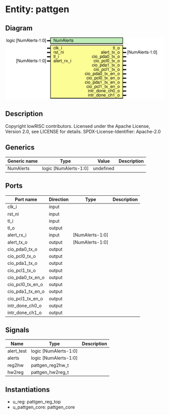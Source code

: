 # Entity: pattgen
## Diagram
![Diagram](pattgen.svg "Diagram")
## Description
Copyright lowRISC contributors.
 Licensed under the Apache License, Version 2.0, see LICENSE for details.
 SPDX-License-Identifier: Apache-2.0
 
## Generics
| Generic name | Type                  | Value     | Description |
| ------------ | --------------------- | --------- | ----------- |
| NumAlerts    | logic [NumAlerts-1:0] | undefined |             |
## Ports
| Port name        | Direction | Type            | Description |
| ---------------- | --------- | --------------- | ----------- |
| clk_i            | input     |                 |             |
| rst_ni           | input     |                 |             |
| tl_i             | input     |                 |             |
| tl_o             | output    |                 |             |
| alert_rx_i       | input     | [NumAlerts-1:0] |             |
| alert_tx_o       | output    | [NumAlerts-1:0] |             |
| cio_pda0_tx_o    | output    |                 |             |
| cio_pcl0_tx_o    | output    |                 |             |
| cio_pda1_tx_o    | output    |                 |             |
| cio_pcl1_tx_o    | output    |                 |             |
| cio_pda0_tx_en_o | output    |                 |             |
| cio_pcl0_tx_en_o | output    |                 |             |
| cio_pda1_tx_en_o | output    |                 |             |
| cio_pcl1_tx_en_o | output    |                 |             |
| intr_done_ch0_o  | output    |                 |             |
| intr_done_ch1_o  | output    |                 |             |
## Signals
| Name       | Type                  | Description |
| ---------- | --------------------- | ----------- |
| alert_test | logic [NumAlerts-1:0] |             |
| alerts     | logic [NumAlerts-1:0] |             |
| reg2hw     | pattgen_reg2hw_t      |             |
| hw2reg     | pattgen_hw2reg_t      |             |
## Instantiations
- u_reg: pattgen_reg_top
- u_pattgen_core: pattgen_core
